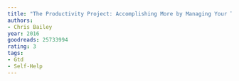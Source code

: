 ```yaml
---
title: "The Productivity Project: Accomplishing More by Managing Your Time, Attention, and Energy"
authors:
- Chris Bailey
year: 2016
goodreads: 25733994
rating: 3
tags:
- Gtd
- Self-Help
---
```

